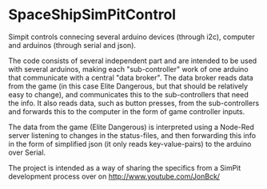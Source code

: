 # SpaceShipSimPitControl
Simpit controls connecing several arduino devices (through i2c), computer and arduinos (through serial and json).

The code consists of several independent part and are intended to be used with several arduinos, making each "sub-controller" work of one arduino that communicate with a central "data broker". The data broker reads data from the game (in this case Elite Dangerous, but that should be relatively easy to change), and communicates this to the sub-controllers that need the info. It also reads data, such as button presses, from the sub-controllers and forwards this to the computer in the form of game controller inputs.

The data from the game (Elite Dangerous) is interpreted using a Node-Red server listening to changes in the status-files, and then forwarding this info in the form of simplified json (it only reads key-value-pairs) to the arduino over Serial.

The project is intended as a way of sharing the specifics from a SimPit development process over on http://www.youtube.com/JonBck/